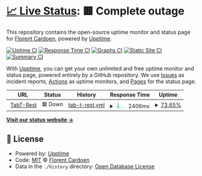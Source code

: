 # [📈 Live Status](https://Fllorent0D.github.io/beping_upptime): <!--live status--> **🟥 Complete outage**

This repository contains the open-source uptime monitor and status page for [Florent Cardoen](https://www.floca.be), powered by [Upptime](https://github.com/upptime/upptime).

[![Uptime CI](https://github.com/Fllorent0D/beping_upptime/workflows/Uptime%20CI/badge.svg)](https://github.com/Fllorent0D/beping_upptime/actions?query=workflow%3A%22Uptime+CI%22)
[![Response Time CI](https://github.com/Fllorent0D/beping_upptime/workflows/Response%20Time%20CI/badge.svg)](https://github.com/Fllorent0D/beping_upptime/actions?query=workflow%3A%22Response+Time+CI%22)
[![Graphs CI](https://github.com/Fllorent0D/beping_upptime/workflows/Graphs%20CI/badge.svg)](https://github.com/Fllorent0D/beping_upptime/actions?query=workflow%3A%22Graphs+CI%22)
[![Static Site CI](https://github.com/Fllorent0D/beping_upptime/workflows/Static%20Site%20CI/badge.svg)](https://github.com/Fllorent0D/beping_upptime/actions?query=workflow%3A%22Static+Site+CI%22)
[![Summary CI](https://github.com/Fllorent0D/beping_upptime/workflows/Summary%20CI/badge.svg)](https://github.com/Fllorent0D/beping_upptime/actions?query=workflow%3A%22Summary+CI%22)

With [Upptime](https://upptime.js.org), you can get your own unlimited and free uptime monitor and status page, powered entirely by a GitHub repository. We use [Issues](https://github.com/Fllorent0D/beping_upptime/issues) as incident reports, [Actions](https://github.com/Fllorent0D/beping_upptime/actions) as uptime monitors, and [Pages](https://Fllorent0D.github.io/beping_upptime) for the status page.

<!--start: status pages-->
<!-- This summary is generated by Upptime (https://github.com/upptime/upptime) -->
<!-- Do not edit this manually, your changes will be overwritten -->
<!-- prettier-ignore -->
| URL | Status | History | Response Time | Uptime |
| --- | ------ | ------- | ------------- | ------ |
| <img alt="" src="https://icons.duckduckgo.com/ip3/api.beping.be.ico" height="13"> [TabT-Rest](https://api.beping.be/v1/health/context) | 🟥 Down | [tab-t-rest.yml](https://github.com/Fllorent0D/beping_upptime/commits/HEAD/history/tab-t-rest.yml) | <details><summary><img alt="Response time graph" src="./graphs/tab-t-rest/response-time-week.png" height="20"> 2406ms</summary><br><a href="https://status.beping.be/history/tab-t-rest"><img alt="Response time 2871" src="https://img.shields.io/endpoint?url=https%3A%2F%2Fraw.githubusercontent.com%2FFllorent0D%2Fbeping_upptime%2FHEAD%2Fapi%2Ftab-t-rest%2Fresponse-time.json"></a><br><a href="https://status.beping.be/history/tab-t-rest"><img alt="24-hour response time 640" src="https://img.shields.io/endpoint?url=https%3A%2F%2Fraw.githubusercontent.com%2FFllorent0D%2Fbeping_upptime%2FHEAD%2Fapi%2Ftab-t-rest%2Fresponse-time-day.json"></a><br><a href="https://status.beping.be/history/tab-t-rest"><img alt="7-day response time 2406" src="https://img.shields.io/endpoint?url=https%3A%2F%2Fraw.githubusercontent.com%2FFllorent0D%2Fbeping_upptime%2FHEAD%2Fapi%2Ftab-t-rest%2Fresponse-time-week.json"></a><br><a href="https://status.beping.be/history/tab-t-rest"><img alt="30-day response time 2972" src="https://img.shields.io/endpoint?url=https%3A%2F%2Fraw.githubusercontent.com%2FFllorent0D%2Fbeping_upptime%2FHEAD%2Fapi%2Ftab-t-rest%2Fresponse-time-month.json"></a><br><a href="https://status.beping.be/history/tab-t-rest"><img alt="1-year response time 3030" src="https://img.shields.io/endpoint?url=https%3A%2F%2Fraw.githubusercontent.com%2FFllorent0D%2Fbeping_upptime%2FHEAD%2Fapi%2Ftab-t-rest%2Fresponse-time-year.json"></a></details> | <details><summary><a href="https://status.beping.be/history/tab-t-rest">73.65%</a></summary><a href="https://status.beping.be/history/tab-t-rest"><img alt="All-time uptime 99.25%" src="https://img.shields.io/endpoint?url=https%3A%2F%2Fraw.githubusercontent.com%2FFllorent0D%2Fbeping_upptime%2FHEAD%2Fapi%2Ftab-t-rest%2Fuptime.json"></a><br><a href="https://status.beping.be/history/tab-t-rest"><img alt="24-hour uptime 56.46%" src="https://img.shields.io/endpoint?url=https%3A%2F%2Fraw.githubusercontent.com%2FFllorent0D%2Fbeping_upptime%2FHEAD%2Fapi%2Ftab-t-rest%2Fuptime-day.json"></a><br><a href="https://status.beping.be/history/tab-t-rest"><img alt="7-day uptime 73.65%" src="https://img.shields.io/endpoint?url=https%3A%2F%2Fraw.githubusercontent.com%2FFllorent0D%2Fbeping_upptime%2FHEAD%2Fapi%2Ftab-t-rest%2Fuptime-week.json"></a><br><a href="https://status.beping.be/history/tab-t-rest"><img alt="30-day uptime 93.94%" src="https://img.shields.io/endpoint?url=https%3A%2F%2Fraw.githubusercontent.com%2FFllorent0D%2Fbeping_upptime%2FHEAD%2Fapi%2Ftab-t-rest%2Fuptime-month.json"></a><br><a href="https://status.beping.be/history/tab-t-rest"><img alt="1-year uptime 99.11%" src="https://img.shields.io/endpoint?url=https%3A%2F%2Fraw.githubusercontent.com%2FFllorent0D%2Fbeping_upptime%2FHEAD%2Fapi%2Ftab-t-rest%2Fuptime-year.json"></a></details>

<!--end: status pages-->

[**Visit our status website →**](https://Fllorent0D.github.io/beping_upptime)

## 📄 License

- Powered by: [Upptime](https://github.com/upptime/upptime)
- Code: [MIT](./LICENSE) © [Florent Cardoen](https://www.floca.be)
- Data in the `./history` directory: [Open Database License](https://opendatacommons.org/licenses/odbl/1-0/)
